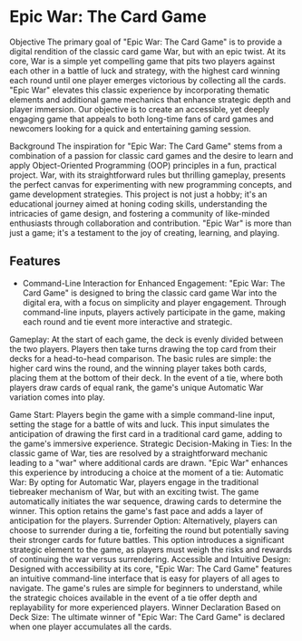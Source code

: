 
# Epic War: The Card Game

Objective
The primary goal of "Epic War: The Card Game" is to provide a digital rendition of the classic card game War, but with an epic twist. At its core, War is a simple yet compelling game that pits two players against each other in a battle of luck and strategy, with the highest card winning each round until one player emerges victorious by collecting all the cards. "Epic War" elevates this classic experience by incorporating thematic elements and additional game mechanics that enhance strategic depth and player immersion. Our objective is to create an accessible, yet deeply engaging game that appeals to both long-time fans of card games and newcomers looking for a quick and entertaining gaming session.

Background
The inspiration for "Epic War: The Card Game" stems from a combination of a passion for classic card games and the desire to learn and apply Object-Oriented Programming (OOP) principles in a fun, practical project. War, with its straightforward rules but thrilling gameplay, presents the perfect canvas for experimenting with new programming concepts, and game development strategies. This project is not just a hobby; it's an educational journey aimed at honing coding skills, understanding the intricacies of game design, and fostering a community of like-minded enthusiasts through collaboration and contribution. "Epic War" is more than just a game; it's a testament to the joy of creating, learning, and playing.


## Features

- Command-Line Interaction for Enhanced Engagement: "Epic War: The Card Game" is designed to bring the classic card game War into the digital era, with a focus on simplicity and player engagement. Through command-line inputs, players actively participate in the game, making each round and tie event more interactive and strategic.

Gameplay: At the start of each game, the deck is evenly divided between the two players. Players then take turns drawing the top card from their decks for a head-to-head comparison. The basic rules are simple: the higher card wins the round, and the winning player takes both cards, placing them at the bottom of their deck. In the event of a tie, where both players draw cards of equal rank, the game's unique Automatic War variation comes into play.

Game Start: Players begin the game with a simple command-line input, setting the stage for a battle of wits and luck. This input simulates the anticipation of drawing the first card in a traditional card game, adding to the game's immersive experience.
Strategic Decision-Making in Ties: In the classic game of War, ties are resolved by a straightforward mechanic leading to a "war" where additional cards are drawn. "Epic War" enhances this experience by introducing a choice at the moment of a tie:
Automatic War: By opting for Automatic War, players engage in the traditional tiebreaker mechanism of War, but with an exciting twist. The game automatically initiates the war sequence, drawing cards to determine the winner. This option retains the game's fast pace and adds a layer of anticipation for the players.
Surrender Option: Alternatively, players can choose to surrender during a tie, forfeiting the round but potentially saving their stronger cards for future battles. This option introduces a significant strategic element to the game, as players must weigh the risks and rewards of continuing the war versus surrendering.
Accessible and Intuitive Design: Designed with accessibility at its core, "Epic War: The Card Game" features an intuitive command-line interface that is easy for players of all ages to navigate. The game's rules are simple for beginners to understand, while the strategic choices available in the event of a tie offer depth and replayability for more experienced players.
Winner Declaration Based on Deck Size: The ultimate winner of "Epic War: The Card Game" is declared when one player accumulates all the cards.




